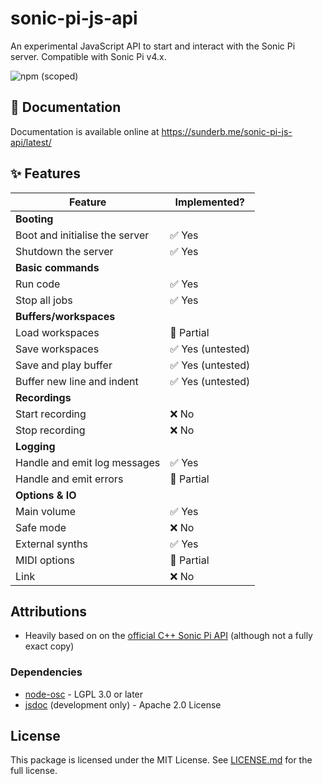 # sonic-pi-js-api
An experimental JavaScript API to start and interact with the Sonic Pi server. Compatible with Sonic Pi v4.x.

![npm (scoped)](https://img.shields.io/npm/v/@sunderb/sonic-pi-js-api)


## 📖 Documentation
Documentation is available online at https://sunderb.me/sonic-pi-js-api/latest/


## ✨ Features
| Feature | Implemented? |
| --- | --- |
| **Booting** | |
| Boot and initialise the server    | ✅ Yes | 
| Shutdown the server               | ✅ Yes | 
| **Basic commands** |  |
| Run code                          | ✅ Yes | 
| Stop all jobs                     | ✅ Yes |
| **Buffers/workspaces** | | 
| Load workspaces                   | 🚧 Partial |
| Save workspaces                   | ✅ Yes (untested) | 
| Save and play buffer              | ✅ Yes (untested) | 
| Buffer new line and indent        | ✅ Yes (untested) |
| **Recordings** | |
| Start recording                   | ❌ No |
| Stop recording                    | ❌ No |
| **Logging** | |
| Handle and emit log messages      | ✅ Yes | 
| Handle and emit errors            | 🚧 Partial |
| **Options & IO** | |
| Main volume                       | ✅ Yes |
| Safe mode                         | ❌ No |
| External synths                   | ✅ Yes |
| MIDI options                      | 🚧 Partial |
| Link                              | ❌ No |

## Attributions
* Heavily based on on the [official C++ Sonic Pi API](https://github.com/sonic-pi-net/sonic-pi/tree/dev/app/api) (although not a fully exact copy)

### Dependencies
* [node-osc](https://github.com/MylesBorins/node-osc) - LGPL 3.0 or later
* [jsdoc](https://github.com/jsdoc/jsdoc) (development only) - Apache 2.0 License

## License
This package is licensed under the MIT License. See [LICENSE.md](LICENSE.md) for the full license.

